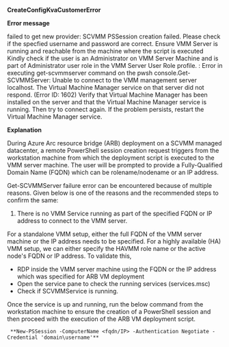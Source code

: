 **CreateConfigKvaCustomerError**

**Error message**
  
  failed to get new provider:  SCVMM PSSession creation failed. Please check if the specfied username and password are correct. Ensure VMM Server is running and reachable from the machine where the script is executed Kindly check if the user is an Administrator on VMM Server Machine and is part of Administrator user role in the VMM Server User Role profile.
  : Error in executing get-scvmmserver command on the pwsh console.Get-SCVMMServer: Unable to connect to the VMM management server localhost. The Virtual Machine Manager service on that server did not respond. (Error ID: 1602)
  Verify that Virtual Machine Manager has been installed on the server and that the Virtual Machine Manager service is running. Then try to connect again. If the problem persists, restart the Virtual Machine Manager service.


**Explanation**

During Azure Arc resource bridge (ARB) deployment on a SCVMM managed datacenter, a remote PowerShell session creation request triggers from the workstation machine from which the deployment script is executed to the VMM server machine. The user will be prompted to provide a Fully-Qualified Domain Name (FQDN) which can be rolename/nodename or an IP address.

Get-SCVMMServer failure error can be encountered because of multiple reasons. Given below is one of the reasons and the recommended steps to confirm the same:

1) There is no VMM Service running as part of the specified FQDN or IP address to connect to the VMM server.

For a standalone VMM setup, either the full FQDN of the VMM server machine or the IP address needs to be specified. For a highly available (HA) VMM setup, we can either specify the HAVMM role name or the active node's FQDN or IP address. To validate this, 
- RDP inside the VMM server machine using the FQDN or the IP address which was specified for ARB VM deployment
- Open the service pane to check the running services (services.msc)
- Check if SCVMMService is running.

Once the service is up and running, run the below command from the workstation machine to ensure the creation of a PowerShell session and then proceed with the execution of the ARB VM deployment script.

     **New-PSSession -ComputerName <fqdn/IP> -Authentication Negotiate -Credential 'domain\username'** 

